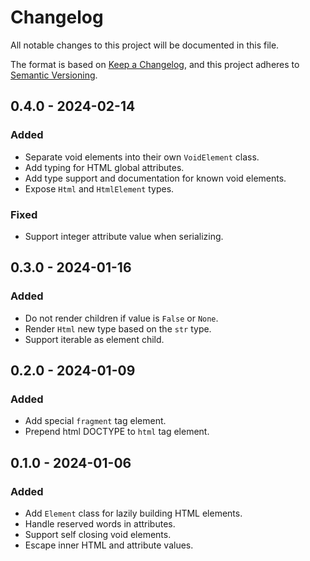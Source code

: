 # Changelog

All notable changes to this project will be documented in this file.

The format is based on [Keep a Changelog](https://keepachangelog.com/en/1.0.0/),
and this project adheres to [Semantic Versioning](https://semver.org/spec/v2.0.0.html).

## 0.4.0 - 2024-02-14

### Added

- Separate void elements into their own `VoidElement` class.
- Add typing for HTML global attributes.
- Add type support and documentation for known void elements.
- Expose `Html` and `HtmlElement` types.

### Fixed

- Support integer attribute value when serializing.

## 0.3.0 - 2024-01-16

### Added

- Do not render children if value is `False` or `None`.
- Render `Html` new type based on the `str` type.
- Support iterable as element child.

## 0.2.0 - 2024-01-09

### Added

- Add special `fragment` tag element.
- Prepend html DOCTYPE to `html` tag element.

## 0.1.0 - 2024-01-06

### Added

- Add `Element` class for lazily building HTML elements.
- Handle reserved words in attributes.
- Support self closing void elements.
- Escape inner HTML and attribute values.
